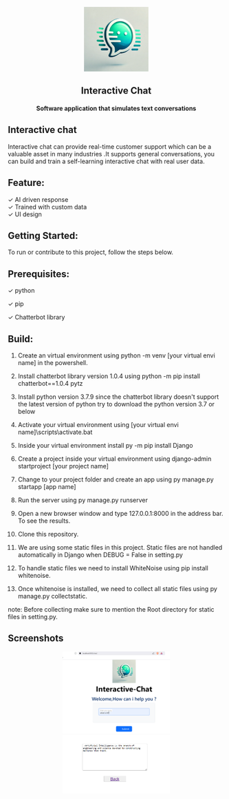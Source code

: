 <p align="center"><img src="ICdjango/Interchat/static/ICimage.webp" width="150"/></p>

<h2 align="center"><b>Interactive Chat</b></h2>
<h4 align="center">Software application that simulates text conversations</h4>

## Interactive chat 
Interactive chat can provide real-time customer support which can be a valuable asset in many industries .It supports general conversations, you can build and train a self-learning interactive chat with real user data. 

## Feature:
✓ AI driven response  
✓ Trained with custom data  
✓ UI design


## Getting Started:
To run or contribute to this project, follow the steps below.

## Prerequisites:
✓ python

✓ pip

✓ Chatterbot library


## Build:
1. Create an virtual environment using python -m venv [your virtual envi name] in the powershell.

2. Install chatterbot library version 1.0.4 using python -m pip install chatterbot==1.0.4 pytz

3. Install python version 3.7.9 since the chatterbot library doesn't support the latest version of python try to download the python version 3.7 or below

4. Activate your virtual environment using [your virtual envi name]\scripts\activate.bat

5. Inside your virtual environment install py -m pip install Django

6. Create a project inside your virtual environment using django-admin startproject [your project name]

7. Change to your project folder and create an app using py manage.py startapp [app name]

8. Run the server using py manage.py runserver

9. Open a new browser window and type 127.0.0.1:8000 in the address bar. To see the results.

10. Clone this repository.

11. We are using some static files in this project. Static files are not handled automatically in Django when DEBUG = False in setting.py

12. To handle static files we need to install WhiteNoise using pip install whitenoise.

13. Once whitenoise is installed, we need to collect all static files using py manage.py collectstatic.

note: Before collecting make sure to mention the Root directory for static files in setting.py.

## Screenshots
<div align="center">
   <img src="ICdjango/interchat-screenshot-1.png" width="250" hspace="20"/>
   <img src="ICdjango/interchat-screenshot-2.png" width="250" hspace="20"/>
</div>

  


